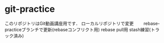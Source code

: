 # git-practice
このリポジトリはGit動画講座用です．
ローカルリポジトリで変更　　
rebase-practiceブランチで更新(rebaseコンフリクト用)
rebase pull用
stash練習(トラック済み)

